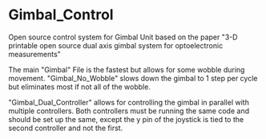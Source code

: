 # Gimbal_Control
Open source control system for Gimbal Unit based on the paper "3-D printable open source dual axis gimbal system for optoelectronic measurements"

The main "Gimbal" File is the fastest but allows for some wobble during movement.
"Gimbal_No_Wobble" slows down the gimbal to 1 step per cycle but eliminates most if not all of the wobble.

"Gimbal_Dual_Controller" allows for controlling the gimbal in parallel with multiple controllers. Both controllers must be running the same code and should be set up the same, except the y pin of the joystick is tied to the second controller and not the first.
